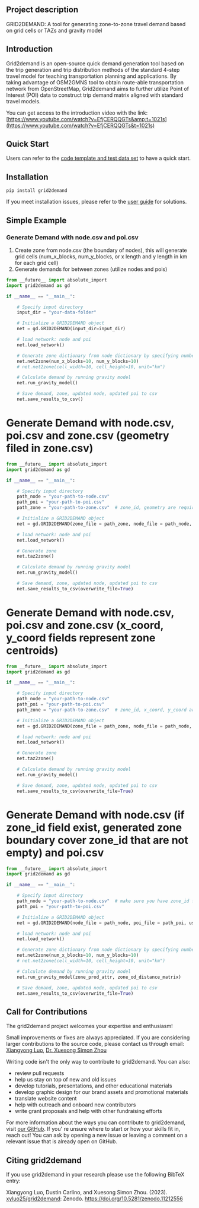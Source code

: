 ## Project description

GRID2DEMAND: A tool for generating zone-to-zone travel demand based on grid cells or TAZs and gravity model

## Introduction

Grid2demand is an open-source quick demand generation tool based on the trip generation and trip distribution methods of the standard 4-step travel model for teaching transportation planning and applications. By taking advantage of OSM2GMNS tool to obtain route-able transportation network from OpenStreetMap, Grid2demand aims to further utilize Point of Interest (POI) data to construct trip demand matrix aligned with standard travel models.

You can get access to the introduction video with the link: [https://www.youtube.com/watch?v=EfjCERQQGTs&amp;t=1021s](https://www.youtube.com/watch?v=EfjCERQQGTs&t=1021s)

## Quick Start

Users can refer to the [code template and test data set](https://github.com/asu-trans-ai-lab/grid2demand) to have a quick start.

## Installation

```
pip install grid2demand
```

If you meet installation issues, please refer to the [user guide](https://github.com/asu-trans-ai-lab/grid2demand) for solutions.

## Simple Example

### Generate Demand with node.csv and poi.csv

1. Create zone from node.csv (the boundary of nodes), this will generate grid cells (num_x_blocks, num_y_blocks, or x length and y length in km for each grid cell)
2. Generate demands for between zones (utilize nodes and pois)

```python
from __future__ import absolute_import
import grid2demand as gd

if __name__ == "__main__":

    # Specify input directory
    input_dir = "your-data-folder"

    # Initialize a GRID2DEMAND object
    net = gd.GRID2DEMAND(input_dir=input_dir)

    # load network: node and poi
    net.load_network()

    # Generate zone dictionary from node dictionary by specifying number of x blocks and y blocks
    net.net2zone(num_x_blocks=10, num_y_blocks=10)
    # net.net2zone(cell_width=10, cell_height=10, unit="km")

    # Calculate demand by running gravity model
    net.run_gravity_model()

    # Save demand, zone, updated node, updated poi to csv
    net.save_results_to_csv()
```

# Generate Demand with node.csv, poi.csv and zone.csv (geometry filed in zone.csv)

```python
from __future__ import absolute_import
import grid2demand as gd

if __name__ == "__main__":

    # Specify input directory
    path_node = "your-path-to-node.csv"
    path_poi = "your-path-to-poi.csv"
    path_zone = "your-path-to-zone.csv"  # zone_id, geometry are required columns

    # Initialize a GRID2DEMAND object
    net = gd.GRID2DEMAND(zone_file = path_zone, node_file = path_node, poi_file = path_poi)

    # load network: node and poi
    net.load_network()

    # Generate zone
    net.taz2zone()

    # Calculate demand by running gravity model
    net.run_gravity_model()

    # Save demand, zone, updated node, updated poi to csv
    net.save_results_to_csv(overwrite_file=True)
```

# Generate Demand with node.csv, poi.csv and zone.csv (x_coord, y_coord fields represent zone centroids)

```python
from __future__ import absolute_import
import grid2demand as gd

if __name__ == "__main__":

    # Specify input directory
    path_node = "your-path-to-node.csv"
    path_poi = "your-path-to-poi.csv"
    path_zone = "your-path-to-zone.csv"  # zone_id, x_coord, y_coord are required columns

    # Initialize a GRID2DEMAND object
    net = gd.GRID2DEMAND(zone_file = path_zone, node_file = path_node, poi_file = path_poi)

    # load network: node and poi
    net.load_network()

    # Generate zone
    net.taz2zone()

    # Calculate demand by running gravity model
    net.run_gravity_model()

    # Save demand, zone, updated node, updated poi to csv
    net.save_results_to_csv(overwrite_file=True)
```

# Generate Demand with node.csv (if zone_id field exist, generated zone boundary cover zone_id that are not empty) and poi.csv

```python
from __future__ import absolute_import
import grid2demand as gd

if __name__ == "__main__":

    # Specify input directory
    path_node = "your-path-to-node.csv"  # make sure you have zone_id field in node.csv
    path_poi = "your-path-to-poi.csv"

    # Initialize a GRID2DEMAND object
    net = gd.GRID2DEMAND(node_file = path_node, poi_file = path_poi, use_zone_id=True)

    # load network: node and poi
    net.load_network()

    # Generate zone dictionary from node dictionary by specifying number of x blocks and y blocks
    net.net2zone(num_x_blocks=10, num_y_blocks=10)
    # net.net2zone(cell_width=10, cell_height=10, unit="km")

    # Calculate demand by running gravity model
    net.run_gravity_model(zone_prod_attr, zone_od_distance_matrix)

    # Save demand, zone, updated node, updated poi to csv
    net.save_results_to_csv(overwrite_file=True)
```

## Call for Contributions

The grid2demand project welcomes your expertise and enthusiasm!

Small improvements or fixes are always appreciated. If you are considering larger contributions to the source code, please contact us through email: [Xiangyong Luo](mailto:luoxiangyong01@gmail.com), [Dr. Xuesong Simon Zhou](mailto:xzhou74@asu.edu)

Writing code isn't the only way to contribute to grid2demand. You can also:

* review pull requests
* help us stay on top of new and old issues
* develop tutorials, presentations, and other educational materials
* develop graphic design for our brand assets and promotional materials
* translate website content
* help with outreach and onboard new contributors
* write grant proposals and help with other fundraising efforts

For more information about the ways you can contribute to grid2demand, visit [our GitHub](https://github.com/asu-trans-ai-lab/grid2demand). If you' re unsure where to start or how your skills fit in, reach out! You can ask by opening a new issue or leaving a comment on a relevant issue that is already open on GitHub.

## Citing grid2demand

If you use grid2demand in your research please use the following BibTeX entry:


Xiangyong Luo, Dustin Carlino, and Xuesong Simon Zhou. (2023). [xyluo25/grid2demand](https://github.com/xyluo25/grid2demand/): Zenodo. https://doi.org/10.5281/zenodo.11212556
